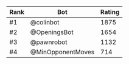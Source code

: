 Rank|Bot|Rating
---|---|---
#1|@colinbot|1875
#2|@OpeningsBot|1654
#3|@pawnrobot|1132
#4|@MinOpponentMoves|714
